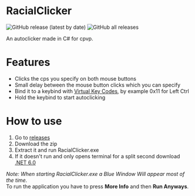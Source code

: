 # RacialClicker
![GitHub release (latest by date)](https://img.shields.io/github/v/release/RacialGamer/AutoClicker-Cpvp?style=plastic)
![GitHub all releases](https://img.shields.io/github/downloads/RacialGamer/AutoClicker-Cpvp/total?style=plastic)

An autoclicker made in C# for cpvp.

# Features
- Clicks the cps you specify on both mouse buttons
- Small delay between the mouse button clicks which you can specify
- Bind it to a keybind with [Virtual Key Codes](https://learn.microsoft.com/en-us/windows/win32/inputdev/virtual-key-codes/ "Virtual Key Codes"), by example 0x11 for Left Ctrl
- Hold the keybind to start autoclicking

# How to use 
1. Go to [releases](https://github.com/RacialGamer/AutoClicker-Cpvp/releases/latest/ "Latest Release")
2. Download the zip
3. Extract it and run RacialClicker.exe
4. If it doesn't run and only opens terminal for a split second download [.NET 6.0](https://dotnet.microsoft.com/en-us/download/ ".NET 6.0")


 *Note: When starting RacialClicker.exe a Blue Window Will appear most of the time.* \
 To run the application you have to press **More Info** and then **Run Anyways**.
